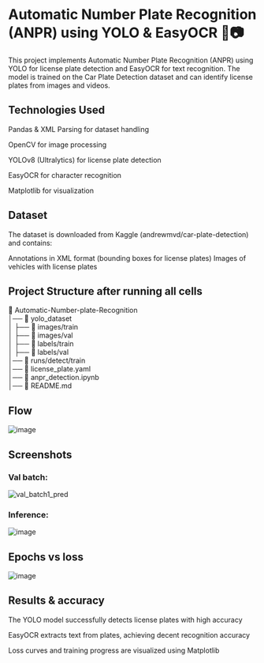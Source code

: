 
# Automatic Number Plate Recognition (ANPR) using YOLO & EasyOCR 🚗📷

This project implements Automatic Number Plate Recognition (ANPR) using YOLO for license plate detection and EasyOCR for text recognition. The model is trained on the Car Plate Detection dataset and can identify license plates from images and videos.
## Technologies Used
Pandas & XML Parsing for dataset handling

OpenCV for image processing

YOLOv8 (Ultralytics) for license plate detection

EasyOCR for character recognition

Matplotlib for visualization
## Dataset
The dataset is downloaded from Kaggle (andrewmvd/car-plate-detection) and contains:

Annotations in XML format (bounding boxes for license plates)
Images of vehicles with license plates


## Project Structure after running all cells
📂 Automatic-Number-plate-Recognition  
│── 📂 yolo_dataset  
│   ├── 📂 images/train  
│   ├── 📂 images/val  
│   ├── 📂 labels/train  
│   ├── 📂 labels/val  
│── 📂 runs/detect/train  
│── 📜 license_plate.yaml  
│── 📜 anpr_detection.ipynb  
│── 📜 README.md

## Flow
![image](https://github.com/user-attachments/assets/20620e16-f623-4910-a320-aa5ba3460f84)

## Screenshots

 ### Val batch:
![val_batch1_pred](https://github.com/user-attachments/assets/1d11a75c-b378-419e-b875-92c8b9398853)

### Inference:
![image](https://github.com/user-attachments/assets/add42dc6-7bac-4486-96ec-309c08478b3c)

## Epochs vs loss
![image](https://github.com/user-attachments/assets/e3ee7da0-6fcf-40f1-8aa1-1790fb27ded6)

    
## Results & accuracy
The YOLO model successfully detects license plates with high accuracy

EasyOCR extracts text from plates, achieving decent recognition accuracy

Loss curves and training progress are visualized using Matplotlib
